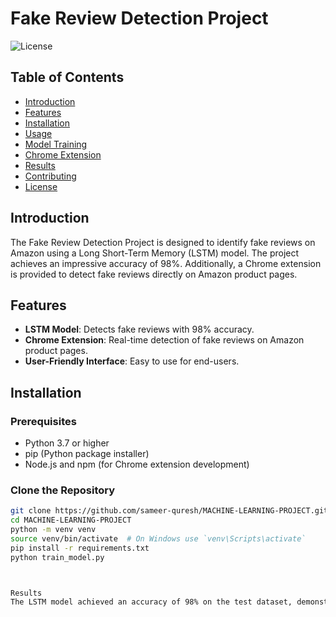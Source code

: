# Fake Review Detection Project

![License](https://img.shields.io/badge/license-MIT-blue.svg)

## Table of Contents

- [Introduction](#introduction)
- [Features](#features)
- [Installation](#installation)
- [Usage](#usage)
- [Model Training](#model-training)
- [Chrome Extension](#chrome-extension)
- [Results](#results)
- [Contributing](#contributing)
- [License](#license)

## Introduction

The Fake Review Detection Project is designed to identify fake reviews on Amazon using a Long Short-Term Memory (LSTM) model. The project achieves an impressive accuracy of 98%. Additionally, a Chrome extension is provided to detect fake reviews directly on Amazon product pages.

## Features

- **LSTM Model**: Detects fake reviews with 98% accuracy.
- **Chrome Extension**: Real-time detection of fake reviews on Amazon product pages.
- **User-Friendly Interface**: Easy to use for end-users.

## Installation

### Prerequisites

- Python 3.7 or higher
- pip (Python package installer)
- Node.js and npm (for Chrome extension development)

### Clone the Repository

```bash
git clone https://github.com/sameer-quresh/MACHINE-LEARNING-PROJECT.git
cd MACHINE-LEARNING-PROJECT
python -m venv venv
source venv/bin/activate  # On Windows use `venv\Scripts\activate`
pip install -r requirements.txt
python train_model.py



Results
The LSTM model achieved an accuracy of 98% on the test dataset, demonstrating its effectiveness in detecting fake reviews.
